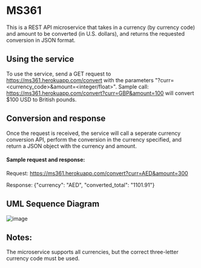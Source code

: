 # MS361
This is a REST API microservice that takes in a currency (by currency code) and amount to be converted (in U.S. dollars), and returns the requested conversion in JSON format.

## Using the service
To use the service, send a GET request to https://ms361.herokuapp.com/convert with the parameters "?curr=<currency_code>&amount=<integer/float>".
Sample call: https://ms361.herokuapp.com/convert?curr=GBP&amount=100 will convert $100 USD to British pounds. 

## Conversion and response
Once the request is received, the service will call a seperate currency conversion API, perform the conversion in the currency specified, and return a JSON object with the currency and amount.

#### Sample request and response:
Request: https://ms361.herokuapp.com/convert?curr=AED&amount=300

Response: {"currency": "AED", "converted_total": "1101.91"}

## UML Sequence Diagram

![image](https://user-images.githubusercontent.com/39362175/199093337-9ff63e22-f9b7-4baa-9448-a66c7d0ceffe.png)


## Notes:
The microservice supports all currencies, but the correct three-letter currency code must be used. 

